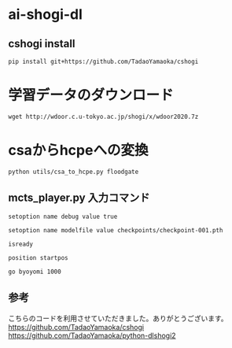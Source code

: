 # ai-shogi-dl

## cshogi install
```
pip install git+https://github.com/TadaoYamaoka/cshogi
```

# 学習データのダウンロード
```N
wget http://wdoor.c.u-tokyo.ac.jp/shogi/x/wdoor2020.7z
```

# csaからhcpeへの変換
```
python utils/csa_to_hcpe.py floodgate
```

## mcts_player.py 入力コマンド
```
setoption name debug value true
```
```
setoption name modelfile value checkpoints/checkpoint-001.pth
```
```
isready
```
```
position startpos
```
```
go byoyomi 1000
```

## 参考
こちらのコードを利用させていただきました。ありがとうございます。
https://github.com/TadaoYamaoka/cshogi
https://github.com/TadaoYamaoka/python-dlshogi2

